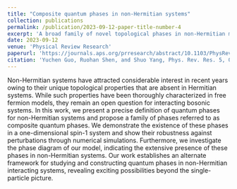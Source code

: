 ```yaml
---
title: "Composite quantum phases in non-Hermitian systems"
collection: publications
permalink: /publication/2023-09-12-paper-title-number-4
excerpt: 'A broad family of novel topological phases in non-Hermitian many-body systems without Hermitian counterpart not discovered before.'
date: 2023-09-12
venue: 'Physical Review Research'
paperurl: 'https://journals.aps.org/prresearch/abstract/10.1103/PhysRevResearch.5.033181'
citation: 'Yuchen Guo, Ruohan Shen, and Shuo Yang, Phys. Rev. Res. 5, 033181 (2023).'
---
```

Non-Hermitian systems have attracted considerable interest in recent years owing to their unique topological properties that are absent in Hermitian systems. While such properties have been thoroughly characterized in free fermion models, they remain an open question for interacting bosonic systems. In this work, we present a precise definition of quantum phases for non-Hermitian systems and propose a family of phases referred to as composite quantum phases. We demonstrate the existence of these phases in a one-dimensional spin-1 system and show their robustness against perturbations through numerical simulations. Furthermore, we investigate the phase diagram of our model, indicating the extensive presence of these phases in non-Hermitian systems. Our work establishes an alternate framework for studying and constructing quantum phases in non-Hermitian interacting systems, revealing exciting possibilities beyond the single-particle picture.
